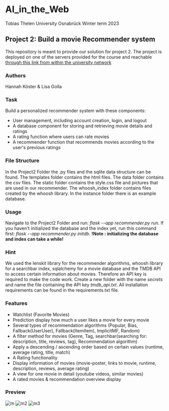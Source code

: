 # AI_in_the_Web
Tobias Thelen 
University Osnabrück
Winter term 2023 

## Project 2: Build a movie Recommender system 
This repository is meant to provide our solution for project 2. 
The project is deployed on one of the servers provided for the course and reachable [through this link from within the university network](http://vm150.rz.uni-osnabrueck.de/user098/madvisor.wsgi)


### Authors 
Hannah Köster & Lisa Golla 

### Task 
Build a personalized recommender system with these components:

   - User management, including account creation, login, and logout
   - A database component for storing and retrieving movie details and ratings
   - A rating function where users can rate movies
   - A recommender function that recommends movies according to the user's previous ratings

### File Structure 
In the Project2 Folder the .py files and the sqlite data structure can be found. The templates folder contains the html files. The data folder contains the csv files. The static folder contains the style.css file and pictures that are used in our recommender. The whoosh_index folder contains files created by the whoosh library. In the instance folder there is an example database. 

### Usage 
Navigate to the Project2 Folder and run: *flask --app recommender.py run*. If you haven't initialized the database and the index yet, run this command first:  *flask --app recommender.py initdb*. **!Note : initializing the database and index can take a while!**

### Hint 
We used the lenskit library for the recommender algorithms, whoosh library for a searchbar index, sqlalchemy for a movie database and the TMDB API to access certain information about movies. Therefore an API key is required to make the code work. Create a new folder with the name *secrets* and name the file containing the API key *tmdb_api.txt*. All installation requirements can be found in the requirements.txt file. 

### Features 

   - Watchlist (Favorite Movies)
   - Prediction display how much a user likes a movie for every movie
   - Several types of recommendation algorithms (Popular, Bias, Fallback(UserUser), Fallback(ItemItem), ImplicitMF, Random)
   - A filter method for movies (Genre, Tag, searchbar(searching for: description, title, reviews, tag), Recommendation algorithm)
   - Apply a descending / ascending order based on certain values (runtime, average rating, title, match)
   - A Rating functionality
   - Display information of movies (movie-poster, links to movie, runtime, description, reviews, average rating)
   - A view for one movie in detail (youtube videos, similar movies)
   - A rated movies & recommendation overview display 

### Preview 
![m](https://github.com/goody139/AI_in_the_Web/assets/72889998/da7a6c41-819e-4fe9-bb54-9091159d3f75)
![m2](https://github.com/goody139/AI_in_the_Web/assets/72889998/1df157a8-fffe-4cd1-9222-756243a14543)
![m3](https://github.com/goody139/AI_in_the_Web/assets/72889998/fd47e920-81a4-4750-abea-6c72468aed43)

